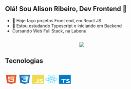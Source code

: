 ## Olá! Sou Alison Ribeiro, Dev Frontend 👋

- 🔭 Hoje faço projetos Front end, em React JS
- 🌱 Estou estudando Typescript e iniciando em Backend
- Cursando Web Full Stack, na Labenu

##

<div align="center">
  <a href="https://github.com/alisonluri">
  <img height="160em" src="https://github-readme-stats.vercel.app/api?username=alisonluri&show_icons=true&theme=dark&include_all_commits=true&count_private=true"/>

  </a>
</div>

## **Tecnologias**
<div style="display: inline_block"><br>
  <img align="center" alt="AlisonLuRi-HTML" height="30" width="40" src="https://raw.githubusercontent.com/devicons/devicon/master/icons/html5/html5-original.svg">
  <img align="center" alt="AlisonLuRi-CSS" height="30" width="40" src="https://raw.githubusercontent.com/devicons/devicon/master/icons/css3/css3-original.svg">
  <img align="center" alt="AlisonLuRi-Js" height="30" width="40" src="https://raw.githubusercontent.com/devicons/devicon/master/icons/javascript/javascript-plain.svg">
  <img align="center" alt="AlisonLuRi-React" height="30" width="40" src="https://raw.githubusercontent.com/devicons/devicon/master/icons/react/react-original.svg">
    <img align="center" alt="AlisonLuRi-Ts" height="30" width="40" src="https://raw.githubusercontent.com/devicons/devicon/master/icons/typescript/typescript-plain.svg">
</div>

##
